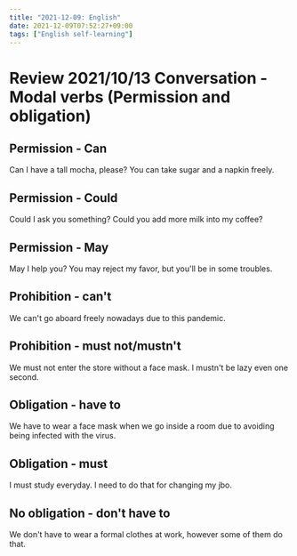 ```yaml
---
title: "2021-12-09: English"
date: 2021-12-09T07:52:27+09:00
tags: ["English self-learning"]
---
```


# Review 2021/10/13 Conversation - Modal verbs (Permission and obligation)

## Permission - Can
Can I have a tall mocha, please?
You can take sugar and a napkin freely.

## Permission - Could
Could I ask you something?
Could you add more milk into my coffee?

## Permission - May
May I help you?
You may reject my favor, but you'll be in some troubles.

## Prohibition - can't
We can't go aboard freely nowadays due to this pandemic.

## Prohibition - must not/mustn't
We must not enter the store without a face mask.
I mustn't be lazy even one second.

## Obligation - have to
We have to wear a face mask when we go inside a room due to avoiding being infected with the virus.

## Obligation - must
I must study everyday. I need to do that for changing my jbo.

## No obligation - don't have to
We don't have to wear a formal clothes at work, however some of them do that.
